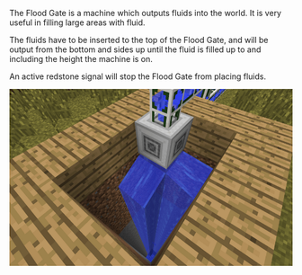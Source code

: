 The Flood Gate is a machine which outputs fluids into the world. It is very useful in filling large areas with fluid.

The fluids have to be inserted to the top of the Flood Gate, and will be output from the bottom and sides up until the fluid is filled up to and including the height the machine is on.

An active redstone signal will stop the Flood Gate from placing fluids.

![The Flood Gate filling a hole with water](/images/screenshots/floodgate1.png)
